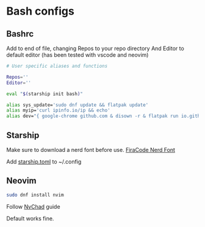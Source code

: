 # Bash configs

## Bashrc

Add to end of file, changing Repos to your repo directory
And Editor to default editor (has been tested with vscode and neovim)

```bash
# User specific aliases and functions

Repos=''
Editor=''

eval "$(starship init bash)"

alias sys_update='sudo dnf update && flatpak update'
alias myip='curl ipinfo.io/ip && echo'
alias dev="{ google-chrome github.com & disown -r & flatpak run io.github.shiftey.Desktop & disown; } >/dev/null 2>&1 cd $Repos $$ $Editor $Repos"
```

## Starship
Make sure to download a nerd font before use.
[FiraCode Nerd Font](https://github.com/ryanoasis/nerd-fonts/releases)

Add [starship.toml](starship.toml) to ~/.config

## Neovim 
```bash
sudo dnf install nvim
```
Follow [NvChad](https://nvchad.com/docs/quickstart/install) guide

Default works fine.
